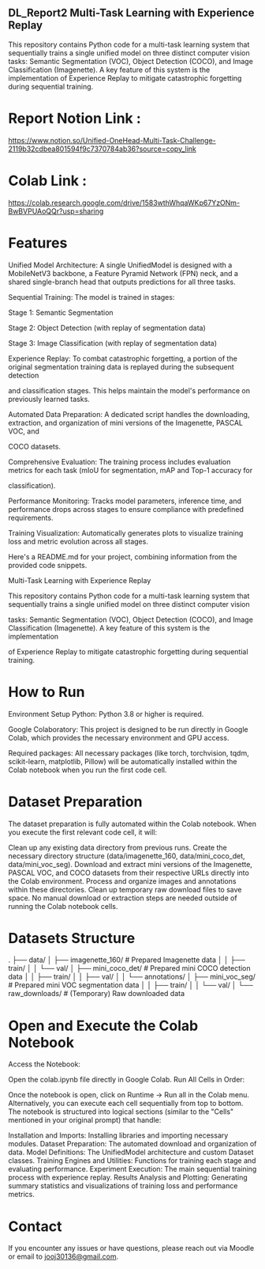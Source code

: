 ## DL_Report2 Multi-Task Learning with Experience Replay

This repository contains Python code for a multi-task learning system that sequentially trains a single unified model on three distinct computer vision tasks: Semantic Segmentation (VOC), Object Detection (COCO), and Image Classification (Imagenette). A key feature of this system is the implementation of Experience Replay to mitigate catastrophic forgetting during sequential training.

# Report Notion Link :

https://www.notion.so/Unified-OneHead-Multi-Task-Challenge-2119b32cdbea801594f9c7370784ab36?source=copy_link

# Colab Link :

https://colab.research.google.com/drive/1583wthWhqaWKp67YzONm-BwBVPUAoQQr?usp=sharing

# Features

Unified Model Architecture: A single UnifiedModel is designed with a MobileNetV3 backbone, a Feature Pyramid Network (FPN) neck, and a shared single-branch head that outputs predictions for all three tasks.

Sequential Training: The model is trained in stages:

Stage 1: Semantic Segmentation

Stage 2: Object Detection (with replay of segmentation data)

Stage 3: Image Classification (with replay of segmentation data)

Experience Replay: To combat catastrophic forgetting, a portion of the original segmentation training data is replayed during the subsequent detection 

and classification stages. This helps maintain the model's performance on previously learned tasks.

Automated Data Preparation: A dedicated script handles the downloading, extraction, and organization of mini versions of the Imagenette, PASCAL VOC, and 

COCO datasets.

Comprehensive Evaluation: The training process includes evaluation metrics for each task (mIoU for segmentation, mAP and Top-1 accuracy for 

classification).

Performance Monitoring: Tracks model parameters, inference time, and performance drops across stages to ensure compliance with predefined requirements.

Training Visualization: Automatically generates plots to visualize training loss and metric evolution across all stages.

Here's a README.md for your project, combining information from the provided code snippets.

Multi-Task Learning with Experience Replay

This repository contains Python code for a multi-task learning system that sequentially trains a single unified model on three distinct computer vision 

tasks: Semantic Segmentation (VOC), Object Detection (COCO), and Image Classification (Imagenette). A key feature of this system is the implementation 

of Experience Replay to mitigate catastrophic forgetting during sequential training.

#  How to Run

Environment Setup
Python: Python 3.8 or higher is required.

Google Colaboratory: This project is designed to be run directly in Google Colab, which provides the necessary environment and GPU access.

Required packages: All necessary packages (like torch, torchvision, tqdm, scikit-learn, matplotlib, Pillow) will be automatically installed within the Colab notebook when you run the first code cell.

# Dataset Preparation
The dataset preparation is fully automated within the Colab notebook. When you execute the first relevant code cell, it will:

Clean up any existing data directory from previous runs.
Create the necessary directory structure (data/imagenette_160, data/mini_coco_det, data/mini_voc_seg).
Download and extract mini versions of the Imagenette, PASCAL VOC, and COCO datasets from their respective URLs directly into the Colab environment.
Process and organize images and annotations within these directories.
Clean up temporary raw download files to save space.
No manual download or extraction steps are needed outside of running the Colab notebook cells.

# Datasets Structure
.
├── data/
│   ├── imagenette_160/             # Prepared Imagenette data
│   │   ├── train/
│   │   └── val/
│   ├── mini_coco_det/            # Prepared mini COCO detection data
│   │   ├── train/
│   │   ├── val/
│   │   └── annotations/
│   ├── mini_voc_seg/             # Prepared mini VOC segmentation data
│   │   ├── train/
│   │   └── val/
│   └── raw_downloads/            # (Temporary) Raw downloaded data

# Open and Execute the Colab Notebook
Access the Notebook:

Open the colab.ipynb file directly in Google Colab.
Run All Cells in Order:

Once the notebook is open, click on Runtime -> Run all in the Colab menu.
Alternatively, you can execute each cell sequentially from top to bottom.
The notebook is structured into logical sections (similar to the "Cells" mentioned in your original prompt) that handle:

Installation and Imports: Installing libraries and importing necessary modules.
Dataset Preparation: The automated download and organization of data.
Model Definitions: The UnifiedModel architecture and custom Dataset classes.
Training Engines and Utilities: Functions for training each stage and evaluating performance.
Experiment Execution: The main sequential training process with experience replay.
Results Analysis and Plotting: Generating summary statistics and visualizations of training loss and performance metrics.

# Contact
If you encounter any issues or have questions, please reach out via Moodle or email to jooj30136@gmail.com.
